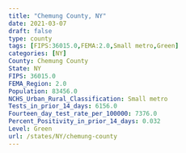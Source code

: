 ```yaml
---
title: "Chemung County, NY"
date: 2021-03-07
draft: false
type: county
tags: [FIPS:36015.0,FEMA:2.0,Small metro,Green]
categories: [NY]
County: Chemung County
State: NY
FIPS: 36015.0
FEMA_Region: 2.0
Population: 83456.0
NCHS_Urban_Rural_Classification: Small metro
Tests_in_prior_14_days: 6156.0
Fourteen_day_test_rate_per_100000: 7376.0
Percent_Positivity_in_prior_14_days: 0.032
Level: Green
url: /states/NY/chemung-county
---
```



